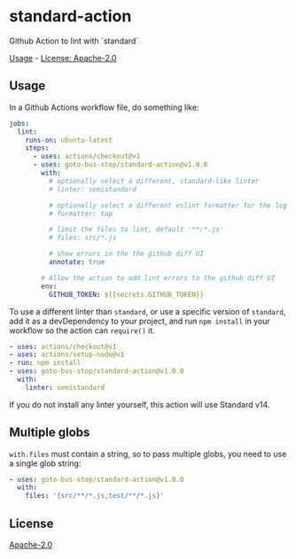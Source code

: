 # standard-action

Github Action to lint with &#x60;standard&#x60;

[Usage](#usage) - [License: Apache-2.0](#license)

## Usage

In a Github Actions workflow file, do something like:

```yaml
jobs:
  lint:
    runs-on: ubuntu-latest
    steps:
      - uses: actions/checkout@v1
      - uses: goto-bus-stop/standard-action@v1.0.0
        with:
          # optionally select a different, standard-like linter
          # linter: semistandard

          # optionally select a different eslint formatter for the log output, default 'stylish'
          # formatter: tap

          # limit the files to lint, default '**/*.js'
          # files: src/*.js

          # show errors in the the github diff UI
          annotate: true

        # Allow the action to add lint errors to the github diff UI
        env:
          GITHUB_TOKEN: ${{secrets.GITHUB_TOKEN}}
```

To use a different linter than `standard`, or use a specific version of `standard`, add it as a devDependency to your project, and run `npm install` in your workflow so the action can `require()` it.

```yaml
- uses: actions/checkout@v1
- uses: actions/setup-node@v1
- run: npm install
- uses: goto-bus-stop/standard-action@v1.0.0
  with:
    linter: semistandard
```

If you do not install any linter yourself, this action will use Standard v14.

## Multiple globs

`with.files` must contain a string, so to pass multiple globs, you need to use a single glob string:
```yaml
- uses: goto-bus-stop/standard-action@v1.0.0
  with:
    files: '{src/**/*.js,test/**/*.js}'
```

## License

[Apache-2.0](LICENSE.md)
